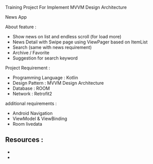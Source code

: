 Training Project For Implement MVVM Design Architecture

News App

About feature : 
- Show news on list and endless scroll (for load more)
- News Detail with Swipe page using ViewPager based on ItemList
- Search (same with news requirement)
- Archive / Favorite
- Suggestion for search keyword

Project Requirement : 
- Programming Language : Kotlin
- Design Pattern : MVVM Design Architecture
- Database : ROOM 
- Network : Retrofit2

additional requirements : 
- Android Navigation
- ViewModel & ViewBinding
- Room livedata

Resources : 
-
-
-
